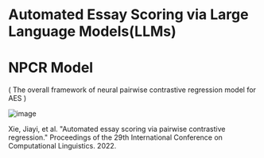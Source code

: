 # Automated Essay Scoring via Large Language Models(LLMs)

# NPCR Model 
( The overall framework of neural pairwise contrastive regression model for AES )



![image](https://github.com/user-attachments/assets/1e5447f9-b4b5-495a-8572-37a605afef0b)


Xie, Jiayi, et al. "Automated essay scoring via pairwise contrastive regression." Proceedings of the 29th International Conference on Computational Linguistics. 2022.

